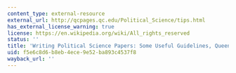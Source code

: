 ```yaml
---
content_type: external-resource
external_url: http://qcpages.qc.edu/Political_Science/tips.html
has_external_license_warning: true
license: https://en.wikipedia.org/wiki/All_rights_reserved
status: ''
title: 'Writing Political Science Papers: Some Useful Guidelines, Queens College'
uid: f5e6c8d6-b8eb-4ece-9e52-ba893c4537f8
wayback_url: ''
---
```

